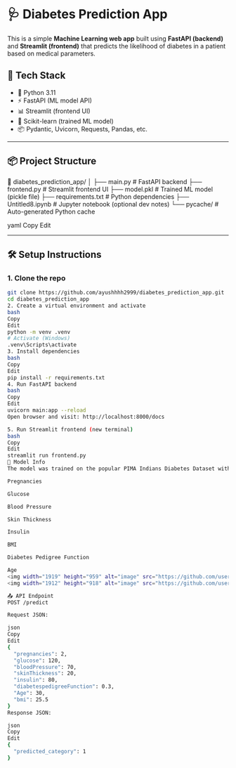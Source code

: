 # 🩺 Diabetes Prediction App

This is a simple **Machine Learning web app** built using **FastAPI (backend)** and **Streamlit (frontend)** that predicts the likelihood of diabetes in a patient based on medical parameters.

## 🚀 Tech Stack

- 🐍 Python 3.11
- ⚡ FastAPI (ML model API)
- 📊 Streamlit (frontend UI)
- 🤖 Scikit-learn (trained ML model)
- 📦 Pydantic, Uvicorn, Requests, Pandas, etc.

---

## 📦 Project Structure

📁 diabetes_prediction_app/
│
├── main.py # FastAPI backend
├── frontend.py # Streamlit frontend UI
├── model.pkl # Trained ML model (pickle file)
├── requirements.txt # Python dependencies
├── Untitled8.ipynb # Jupyter notebook (optional dev notes)
└── pycache/ # Auto-generated Python cache

yaml
Copy
Edit

---

## 🛠️ Setup Instructions

### 1. Clone the repo

```bash
git clone https://github.com/ayushhhh2999/diabetes_prediction_app.git
cd diabetes_prediction_app
2. Create a virtual environment and activate
bash
Copy
Edit
python -m venv .venv
# Activate (Windows)
.venv\Scripts\activate
3. Install dependencies
bash
Copy
Edit
pip install -r requirements.txt
4. Run FastAPI backend
bash
Copy
Edit
uvicorn main:app --reload
Open browser and visit: http://localhost:8000/docs

5. Run Streamlit frontend (new terminal)
bash
Copy
Edit
streamlit run frontend.py
🧠 Model Info
The model was trained on the popular PIMA Indians Diabetes Dataset with features such as:

Pregnancies

Glucose

Blood Pressure

Skin Thickness

Insulin

BMI

Diabetes Pedigree Function

Age
<img width="1919" height="959" alt="image" src="https://github.com/user-attachments/assets/66af844f-a212-44a4-9ff5-3fb4c9d213cb" />
<img width="1912" height="918" alt="image" src="https://github.com/user-attachments/assets/9ba492d3-265f-47cf-a4db-e75ab91da4cb" />

📤 API Endpoint
POST /predict

Request JSON:

json
Copy
Edit
{
  "pregnancies": 2,
  "glucose": 120,
  "bloodPressure": 70,
  "skinThickness": 20,
  "insulin": 80,
  "diabetespedigreeFunction": 0.3,
  "Age": 30,
  "bmi": 25.5
}
Response JSON:

json
Copy
Edit
{
  "predicted_category": 1
}
